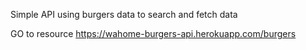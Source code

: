 Simple API using burgers data to search and fetch data

GO to resource https://wahome-burgers-api.herokuapp.com/burgers
